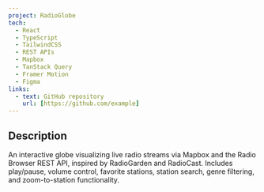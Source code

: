 ```yaml
---
project: RadioGlobe
tech:
  - React
  - TypeScript
  - TailwindCSS
  - REST APIs
  - Mapbox
  - TanStack Query
  - Framer Motion
  - Figma
links:
  - text: GitHub repository
    url: [https://github.com/example]
---
```


## Description

An interactive globe visualizing live radio streams via Mapbox and the Radio Browser REST API, inspired by RadioGarden and RadioCast. Includes play/pause, volume control, favorite stations, station search, genre filtering, and zoom-to-station functionality.
